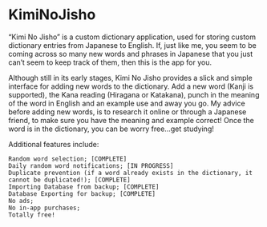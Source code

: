 # KimiNoJisho

“Kimi No Jisho” is a custom dictionary application, used for storing custom dictionary entries from Japanese to English. 
If, just like me, you seem to be coming across so many new words and phrases in Japanese that you just can’t seem to keep 
track of them, then this is the app for you.

Although still in its early stages, Kimi No Jisho provides a slick and simple interface for adding new words to the dictionary. 
Add a new word (Kanji is supported), the Kana reading (Hiragana or Katakana), punch in the meaning of the word in English and an 
example use and away you go. My advice before adding new words, is to research it online or through a Japanese friend, to make 
sure you have the meaning and example correct! Once the word is in the dictionary, you can be worry free…get studying!

Additional features include:

    Random word selection; [COMPLETE]
    Daily random word notifications; [IN PROGRESS]
    Duplicate prevention (if a word already exists in the dictionary, it cannot be duplicated!); [COMPLETE]
    Importing Database from backup; [COMPLETE]
    Database Exporting for backup; [COMPLETE]
    No ads;
    No in-app purchases;
    Totally free!
